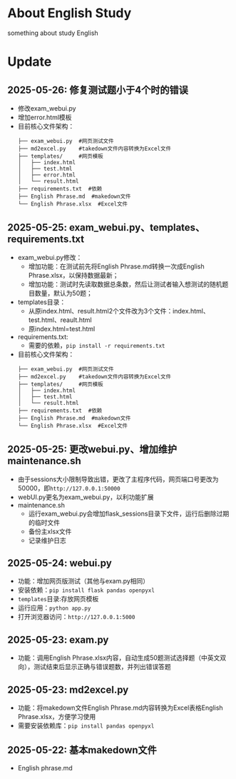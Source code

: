 # About English Study
something about study English

# Update
## 2025-05-26: 修复测试题小于4个时的错误
- 修改exam_webui.py
- 增加error.html模板
-  目前核心文件架构：  
	```
	├── exam_webui.py  #网页测试文件  
	├── md2excel.py    #takedown文件内容转换为Excel文件  
	├── templates/     #网页模板  
	│   ├── index.html  
	│   ├── test.html  
	│	├── error.html  
	│   └── result.html  
	├── requirements.txt  #依赖  
	├── English Phrase.md  #makedown文件  
	└── English Phrase.xlsx  #Excel文件  

## 2025-05-25: exam_webui.py、templates、requirements.txt
- exam_webui.py修改：
	- 增加功能：在测试前先将English Phrase.md转换一次成English Phrase.xlsx，以保持数据最新；
	- 增加功能：测试时先读取数据总条数，然后让测试者输入想测试的随机题目数量，默认为50题；
- templates目录：
	- 从原index.html、result.html2个文件改为3个文件：index.html、test.html、reault.html
	- 原index.html=test.html
- requirements.txt:
	- 需要的依赖，`pip install -r requirements.txt`
- 目前核心文件架构：  
	```
	├── exam_webui.py  #网页测试文件  
	├── md2excel.py    #takedown文件内容转换为Excel文件  
	├── templates/     #网页模板  
	│   ├── index.html  
	│   ├── test.html  
	│   └── result.html  
	├── requirements.txt  #依赖  
	├── English Phrase.md  #makedown文件  
	└── English Phrase.xlsx  #Excel文件  
	```
## 2025-05-25: 更改webui.py、增加维护maintenance.sh
- 由于sessions大小限制导致出错，更改了主程序代码，网页端口号更改为50000，即`http://127.0.0.1:50000`
- webUI.py更名为exam_webui.py，以利功能扩展
- maintenance.sh
	- 运行exam_webui.py会增加flask_sessions目录下文件，运行后删除过期的临时文件
	- 备份主xlsx文件
	- 记录维护日志
## 2025-05-24: webui.py
- 功能：增加网页版测试（其他与exam.py相同）
-  安装依赖：`pip install flask pandas openpyxl`
- `templates`目录:存放网页模板
- 运行应用：`python app.py`
- 打开浏览器访问：`http://127.0.0.1:5000`
## 2025-05-23: exam.py
- 功能：调用English Phrase.xlsx内容，自动生成50题测试选择题（中英文双向），测试结束后显示正确与错误题数，并列出错误答题
## 2025-05-23: md2excel.py
- 功能：将makedown文件English Phrase.md内容转换为Excel表格English Phrase.xlsx，方便学习使用
- 需要安装依赖库：`pip install pandas openpyxl`
## 2025-05-22: 基本makedown文件
- English phrase.md
